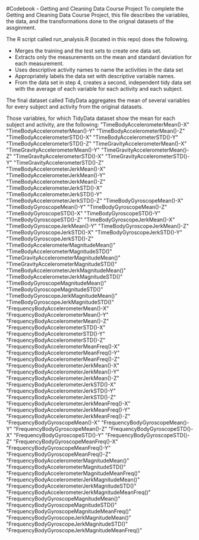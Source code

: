 #Codebook - Getting and Cleaning Data Course Project
To complete the Getting and Cleaning Data Course Project, this file describes the variables, the data,
and the transformations done to the orignal datasets of the assginment.

The R script called run_analysis.R (located in this repo) does the following.

- Merges the training and the test sets to create one data set.
- Extracts only the measurements on the mean and standard deviation for each measurement.
- Uses descriptive activity names to name the activities in the data set
- Appropriately labels the data set with descriptive variable names.
- From the data set in step 4, creates a second, independent tidy data set with the average of each variable for each activity and each subject.

The final dataset called TidyData aggregates the mean of several variables for every subject and activity from the original datasets.

Those variables, for which TidyData dataset show the mean for each subject and activity, are the following:
"TimeBodyAccelerometerMean()-X"
"TimeBodyAccelerometerMean()-Y"
"TimeBodyAccelerometerMean()-Z"
"TimeBodyAccelerometerSTD()-X"
"TimeBodyAccelerometerSTD()-Y"
"TimeBodyAccelerometerSTD()-Z"
"TimeGravityAccelerometerMean()-X"
"TimeGravityAccelerometerMean()-Y"
"TimeGravityAccelerometerMean()-Z"
"TimeGravityAccelerometerSTD()-X"
"TimeGravityAccelerometerSTD()-Y"
"TimeGravityAccelerometerSTD()-Z"
"TimeBodyAccelerometerJerkMean()-X"
"TimeBodyAccelerometerJerkMean()-Y"
"TimeBodyAccelerometerJerkMean()-Z"
"TimeBodyAccelerometerJerkSTD()-X"
"TimeBodyAccelerometerJerkSTD()-Y"
"TimeBodyAccelerometerJerkSTD()-Z"
"TimeBodyGyroscopeMean()-X"
"TimeBodyGyroscopeMean()-Y"
"TimeBodyGyroscopeMean()-Z"
"TimeBodyGyroscopeSTD()-X"
"TimeBodyGyroscopeSTD()-Y"
"TimeBodyGyroscopeSTD()-Z"
"TimeBodyGyroscopeJerkMean()-X"
"TimeBodyGyroscopeJerkMean()-Y"
"TimeBodyGyroscopeJerkMean()-Z"
"TimeBodyGyroscopeJerkSTD()-X"
"TimeBodyGyroscopeJerkSTD()-Y"
"TimeBodyGyroscopeJerkSTD()-Z"
"TimeBodyAccelerometerMagnitudeMean()"
"TimeBodyAccelerometerMagnitudeSTD()"
"TimeGravityAccelerometerMagnitudeMean()"
"TimeGravityAccelerometerMagnitudeSTD()"
"TimeBodyAccelerometerJerkMagnitudeMean()"
"TimeBodyAccelerometerJerkMagnitudeSTD()"
"TimeBodyGyroscopeMagnitudeMean()"
"TimeBodyGyroscopeMagnitudeSTD()"
"TimeBodyGyroscopeJerkMagnitudeMean()"
"TimeBodyGyroscopeJerkMagnitudeSTD()"
"FrequencyBodyAccelerometerMean()-X"
"FrequencyBodyAccelerometerMean()-Y"
"FrequencyBodyAccelerometerMean()-Z"
"FrequencyBodyAccelerometerSTD()-X"
"FrequencyBodyAccelerometerSTD()-Y"
"FrequencyBodyAccelerometerSTD()-Z"
"FrequencyBodyAccelerometerMeanFreq()-X"
"FrequencyBodyAccelerometerMeanFreq()-Y"
"FrequencyBodyAccelerometerMeanFreq()-Z"
"FrequencyBodyAccelerometerJerkMean()-X"
"FrequencyBodyAccelerometerJerkMean()-Y"
"FrequencyBodyAccelerometerJerkMean()-Z"
"FrequencyBodyAccelerometerJerkSTD()-X"
"FrequencyBodyAccelerometerJerkSTD()-Y"
"FrequencyBodyAccelerometerJerkSTD()-Z"
"FrequencyBodyAccelerometerJerkMeanFreq()-X"
"FrequencyBodyAccelerometerJerkMeanFreq()-Y"
"FrequencyBodyAccelerometerJerkMeanFreq()-Z"
"FrequencyBodyGyroscopeMean()-X"
"FrequencyBodyGyroscopeMean()-Y"
"FrequencyBodyGyroscopeMean()-Z"
"FrequencyBodyGyroscopeSTD()-X"
"FrequencyBodyGyroscopeSTD()-Y"
"FrequencyBodyGyroscopeSTD()-Z"
"FrequencyBodyGyroscopeMeanFreq()-X"
"FrequencyBodyGyroscopeMeanFreq()-Y"
"FrequencyBodyGyroscopeMeanFreq()-Z"
"FrequencyBodyAccelerometerMagnitudeMean()"
"FrequencyBodyAccelerometerMagnitudeSTD()"
"FrequencyBodyAccelerometerMagnitudeMeanFreq()"
"FrequencyBodyAccelerometerJerkMagnitudeMean()"
"FrequencyBodyAccelerometerJerkMagnitudeSTD()"
"FrequencyBodyAccelerometerJerkMagnitudeMeanFreq()"
"FrequencyBodyGyroscopeMagnitudeMean()"
"FrequencyBodyGyroscopeMagnitudeSTD()"
"FrequencyBodyGyroscopeMagnitudeMeanFreq()"
"FrequencyBodyGyroscopeJerkMagnitudeMean()"
"FrequencyBodyGyroscopeJerkMagnitudeSTD()"
"FrequencyBodyGyroscopeJerkMagnitudeMeanFreq()"
